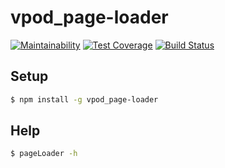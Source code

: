 # vpod_page-loader

[![Maintainability](https://api.codeclimate.com/v1/badges/b85892c76e9883bc20ef/maintainability)](https://codeclimate.com/github/vpodgurskiy/project-lvl3-s262/maintainability)
[![Test Coverage](https://api.codeclimate.com/v1/badges/b85892c76e9883bc20ef/test_coverage)](https://codeclimate.com/github/vpodgurskiy/project-lvl3-s262/test_coverage)
[![Build Status](https://travis-ci.org/vpodgurskiy/project-lvl3-s262.svg?branch=master)](https://travis-ci.org/vpodgurskiy/project-lvl3-s262)

## Setup

```sh
$ npm install -g vpod_page-loader
```


## Help
```sh
$ pageLoader -h
```